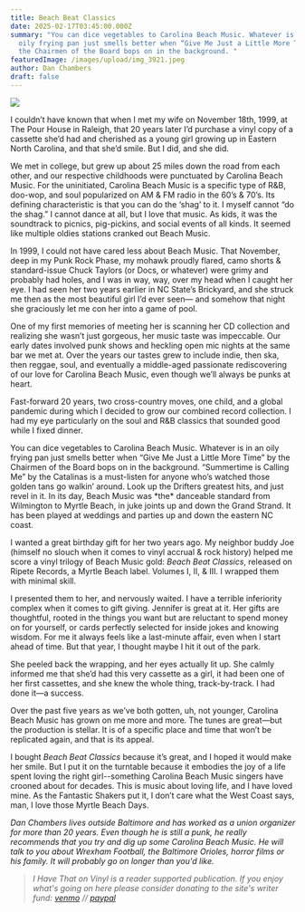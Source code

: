 ```yaml
---
title: Beach Beat Classics
date: 2025-02-17T03:45:00.000Z
summary: "You can dice vegetables to Carolina Beach Music. Whatever is in an
  oily frying pan just smells better when “Give Me Just a Little More Time” by
  the Chairmen of the Board bops on in the background. "
featuredImage: /images/upload/img_3921.jpeg
author: Dan Chambers
draft: false
---
```

![](/images/upload/img_3921.jpeg)

I couldn’t have known that when I met my wife on November 18th, 1999, at The Pour House in Raleigh, that 20 years later I’d purchase a vinyl copy of a cassette she’d had and cherished as a young girl growing up in Eastern North Carolina, and that she’d smile. But I did, and she did.

We met in college, but grew up about 25 miles down the road from each other, and our respective childhoods were punctuated by Carolina Beach Music. For the uninitiated, Carolina Beach Music is a specific type of R&B, doo-wop, and soul popularized on AM & FM radio in the 60’s & 70’s. Its defining characteristic is that you can do the ‘shag’ to it. I myself cannot “do the shag.” I cannot dance at all, but I love that music. As kids, it was the soundtrack to picnics, pig-pickins, and social events of all kinds. It seemed like multiple oldies stations cranked out Beach Music.

In 1999, I could not have cared less about Beach Music. That November, deep in my Punk Rock Phase, my mohawk proudly flared, camo shorts & standard-issue Chuck Taylors (or Docs, or whatever) were grimy and probably had holes, and I was in way, way, over my head when I caught her eye. I had seen her two years earlier in NC State’s Brickyard, and she struck me then as the most beautiful girl I’d ever seen— and somehow that night she graciously let me con her into a game of pool.

One of my first memories of meeting her is scanning her CD collection and realizing she wasn’t just gorgeous, her music taste was impeccable. Our early dates involved punk shows and heckling open mic nights at the same bar we met at. Over the years our tastes grew to include indie, then ska, then reggae, soul, and eventually a middle-aged passionate rediscovering of our love for Carolina Beach Music, even though we’ll always be punks at heart.

Fast-forward 20 years, two cross-country moves, one child, and a global pandemic during which I decided to grow our combined record collection. I had my eye particularly on the soul and R&B classics that sounded good while I fixed dinner.

You can dice vegetables to Carolina Beach Music. Whatever is in an oily frying pan just smells better when “Give Me Just a Little More Time” by the Chairmen of the Board bops on in the background. “Summertime is Calling Me” by the Catalinas is a must-listen for anyone who’s watched those golden tans go walkin’ around. Look up the Drifters greatest hits, and just revel in it. In its day, Beach Music was \*the\* danceable standard from Wilmington to Myrtle Beach, in juke joints up and down the Grand Strand. It has been played at weddings and parties up and down the eastern NC coast.

I wanted a great birthday gift for her two years ago. My neighbor buddy Joe (himself no slouch when it comes to vinyl accrual & rock history) helped me score a vinyl trilogy of Beach Music gold: *Beach Beat Classics*, released on Ripete Records, a Myrtle Beach label. Volumes I, II, & III. I wrapped them with minimal skill.

I presented them to her, and nervously waited. I have a terrible inferiority complex when it comes to gift giving. Jennifer is great at it. Her gifts are thoughtful, rooted in the things you want but are reluctant to spend money on for yourself, or cards perfectly selected for inside jokes and knowing wisdom. For me it always feels like a last-minute affair, even when I start ahead of time. But that year, I thought maybe I hit it out of the park.

She peeled back the wrapping, and her eyes actually lit up. She calmly informed me that she’d had this very cassette as a girl, it had been one of her first cassettes, and she knew the whole thing, track-by-track. I had done it—a success.

Over the past five years as we’ve both gotten, uh, not younger, Carolina Beach Music has grown on me more and more. The tunes are great—but the production is stellar. It is of a specific place and time that won’t be replicated again, and that is its appeal.

I bought *Beach Beat Classics* because it’s great, and I hoped it would make her smile. But I put it on the turntable because it embodies the joy of a life spent loving the right girl--something Carolina Beach Music singers have crooned about for decades. This is music about loving life, and I have loved mine. As the Fantastic Shakers put it, I don’t care what the West Coast says, man, I love those Myrtle Beach Days.

*Dan Chambers lives outside Baltimore and has worked as a union organizer for more than 20 years. Even though he is still a punk, he really recommends that you try and dig up some Carolina Beach Music. He will talk to you about Wrexham Football, the Baltimore Orioles, horror films or his family. It will probably go on longer than you'd like.*

> *I Have That on Vinyl is a reader supported publication. If you enjoy what's going on here please consider donating to the site's writer fund: [venmo](https://account.venmo.com/u/Michele-Catalano2659) // [paypal](https://www.paypal.com/paypalme/goingitaloneny?country.x=US&locale.x=en_US)*
